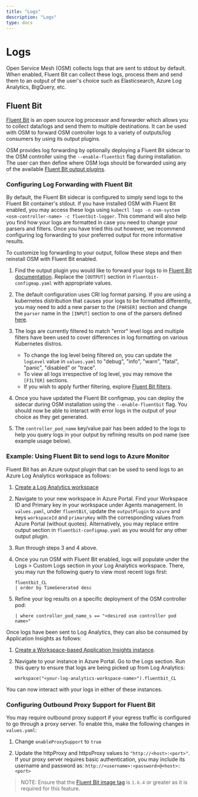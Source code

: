 ```yaml
---
title: "Logs"
description: "Logs"
type: docs
---
```


# Logs
Open Service Mesh (OSM) collects logs that are sent to stdout by default. When enabled, Fluent Bit can collect these logs, process them and send them to an output of the user's choice such as Elasticsearch, Azure Log Analytics, BigQuery, etc.


## Fluent Bit
[Fluent Bit](https://fluentbit.io/) is an open source log processor and forwarder which allows you to collect data/logs and send them to multiple destinations. It can be used with OSM to forward OSM controller logs to a variety of outputs/log consumers by using its output plugins.

OSM provides log forwarding by optionally deploying a Fluent Bit sidecar to the OSM controller using the `--enable-fluentbit` flag during installation. The user can then define where OSM logs should be forwarded using any of the available [Fluent Bit output plugins](https://docs.fluentbit.io/manual/pipeline/outputs).

### Configuring Log Forwarding with Fluent Bit
By default, the Fluent Bit sidecar is configured to simply send logs to the Fluent Bit container's stdout. If you have installed OSM with Fluent Bit enabled, you may access these logs using `kubectl logs -n osm-system <osm-controller-name> -c fluentbit-logger`. This command will also help you find how your logs are formatted in case you need to change your parsers and filters. Once you have tried this out however, we recommend configuring log forwarding to your preferred output for more informative results.

To customize log forwarding to your output, follow these steps and then reinstall OSM with Fluent Bit enabled.

1. Find the output plugin you would like to forward your logs to in [Fluent Bit documentation](https://docs.fluentbit.io/manual/pipeline/outputs). Replace the `[OUTPUT]` section in `fluentbit-configmap.yaml` with appropriate values.

2. The default configuration uses CRI log format parsing. If you are using a kubernetes distribution that causes your logs to be formatted differently, you may need to add a new parser to the `[PARSER]` section and change the `parser` name in the `[INPUT]` section to one of the parsers defined [here](https://github.com/fluent/fluent-bit/blob/master/conf/parsers.conf).

3. The logs are currently filtered to match "error" level logs and multiple filters have been used to cover differences in log formatting on various Kubernetes distros. 
    * To change the log level being filtered on, you can update the `logLevel` value in `values.yaml` to "debug", "info", "warn", "fatal", "panic", "disabled" or "trace". 
    * To view all logs irrespective of log level, you may remove the `[FILTER]` sections. 
    * If you wish to apply further filtering, explore [Fluent Bit filters](https://docs.fluentbit.io/manual/pipeline/filters).
     
4. Once you have updated the Fluent Bit configmap, you can deploy the sidecar during OSM installation using the `--enable-fluentbit` flag. You should now be able to interact with error logs in the output of your choice as they get generated.

5. The `controller_pod_name` key/value pair has been added to the logs to help you query logs in your output by refining results on pod name (see example usage below).

### Example: Using Fluent Bit to send logs to Azure Monitor
Fluent Bit has an Azure output plugin that can be used to send logs to an Azure Log Analytics workspace as follows:
1. [Create a Log Analytics workspace](https://docs.microsoft.com/en-us/azure/azure-monitor/learn/quick-create-workspace)

2. Navigate to your new workspace in Azure Portal. Find your Workspace ID and Primary key in your workspace under Agents management. In `values.yaml`, under `fluentBit`, update the `outputPlugin` to `azure` and keys `workspaceId` and `primaryKey` with the corresponding values from Azure Portal (without quotes). Alternatively, you may replace entire output section in `fluentbit-configmap.yaml` as you would for any other output plugin.

3. Run through steps 3 and 4 above. 

4. Once you run OSM with Fluent Bit enabled, logs will populate under the Logs > Custom Logs section in your Log Analytics workspace. There, you may run the following query to view most recent logs first:
    ```
    fluentbit_CL
    | order by TimeGenerated desc
    ```
5. Refine your log results on a specific deployment of the OSM controller pod:
    ```
    | where controller_pod_name_s == "<desired osm controller pod name>"
    ```

Once logs have been sent to Log Analytics, they can also be consumed by Application Insights as follows:
1. [Create a Workspace-based Application Insights instance](https://docs.microsoft.com/en-us/azure/azure-monitor/app/create-workspace-resource).

2. Navigate to your instance in Azure Portal. Go to the Logs section. Run this query to ensure that logs are being picked up from Log Analytics:
    ```
    workspace("<your-log-analytics-workspace-name>").fluentbit_CL
    ```

You can now interact with your logs in either of these instances.


### Configuring Outbound Proxy Support for Fluent Bit
You may require outbound proxy support if your egress traffic is configured to go through a proxy server. To enable this, make the following changes in `values.yaml`:
    
1. Change `enableProxySupport` to `true`

2. Update the httpProxy and httpsProxy values to `"http://<host>:<port>"`. If your proxy server requires basic authentication, you may include its username and password as: `http://<username>:<password>@<host>:<port>`

> NOTE: Ensure that the [Fluent Bit image tag](https://github.com/openservicemesh/osm/blob/main/charts/osm/values.yaml) is `1.6.4` or greater as it is required for this feature. 
